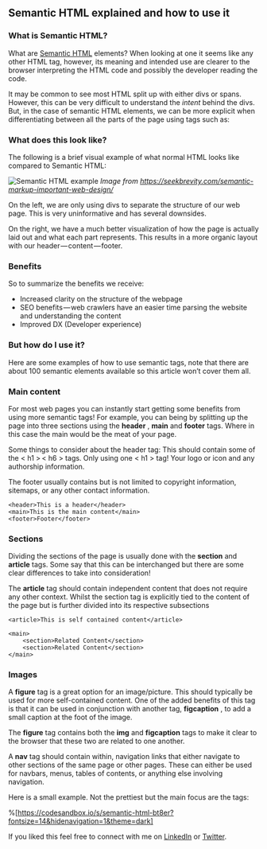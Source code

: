 ## Semantic HTML explained and how to use it

### What is Semantic HTML?

What are [Semantic HTML](https://developer.mozilla.org/en-US/docs/Glossary/Semantics#semantics_in_html) elements? When looking at one it seems like any other HTML tag, however, its meaning and intended use are clearer to the browser interpreting the HTML code and possibly the developer reading the code.

It may be common to see most HTML split up with either divs or spans. However, this can be very difficult to understand the _intent_ behind the divs. But, in the case of semantic HTML elements, we can be more explicit when differentiating between all the parts of the page using tags such as:

### What does this look like?

The following is a brief visual example of what normal HTML looks like compared to Semantic HTML:

![Semantic HTML example](https://cdn.hashnode.com/res/hashnode/image/upload/v1645017455848/n3kXsHuWh.jpeg)
_Image from https://seekbrevity.com/semantic-markup-important-web-design/_

On the left, we are only using divs to separate the structure of our web page. This is very uninformative and has several downsides.

On the right, we have a much better visualization of how the page is actually laid out and what each part represents. This results in a more organic layout with our header — content — footer.

### Benefits

So to summarize the benefits we receive:

-   Increased clarity on the structure of the webpage
-   SEO benefits — web crawlers have an easier time parsing the website and understanding the content
-   Improved DX (Developer experience)

### But how do I use it?

Here are some examples of how to use semantic tags, note that there are about 100 semantic elements available so this article won’t cover them all.

### Main content

For most web pages you can instantly start getting some benefits from using more semantic tags! For example, you can being by splitting up the page into three sections using the **header** , **main** and **footer** tags. Where in this case the main would be the meat of your page.

Some things to consider about the header tag: This should contain some of the < h1 >  < h6 > tags. Only using one < h1 > tag! Your logo or icon and any authorship information.

The footer usually contains but is not limited to copyright information, sitemaps, or any other contact information.

```
<header>This is a header</header>
<main>This is the main content</main>
<footer>Footer</footer>
```

### Sections

Dividing the sections of the page is usually done with the **section** and **article** tags. Some say that this can be interchanged but there are some clear differences to take into consideration!

The **article** tag should contain independent content that does not require any other context. Whilst the section tag is explicitly tied to the content of the page but is further divided into its respective subsections

```
<article>This is self contained content</article>

<main>
    <section>Related Content</section>
    <section>Related Content</section>
</main>
```

### Images

A **figure** tag is a great option for an image/picture. This should typically be used for more self-contained content. One of the added benefits of this tag is that it can be used in conjunction with another tag, **figcaption** , to add a small caption at the foot of the image.

The **figure** tag contains both the **img** and **figcaption** tags to make it clear to the browser that these two are related to one another.

A **nav** tag should contain within, navigation links that either navigate to other sections of the same page or other pages. These can either be used for navbars, menus, tables of contents, or anything else involving navigation.

Here is a small example. Not the prettiest but the main focus are the tags:

%[https://codesandbox.io/s/semantic-html-bt8er?fontsize=14&hidenavigation=1&theme=dark]

If you liked this feel free to connect with me on [LinkedIn](https://www.linkedin.com/in/diego-ballesteros-9468a7136/) or [Twitter](https://twitter.com/relatablecoder).
